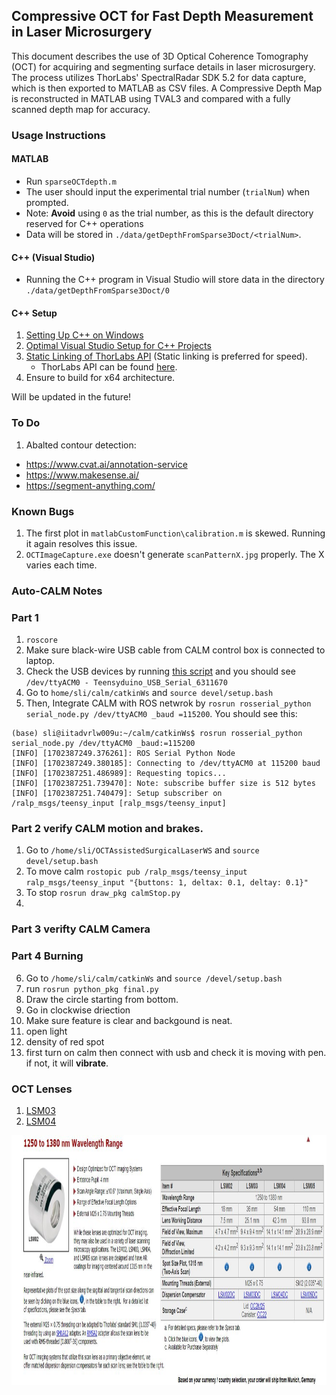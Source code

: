## Compressive OCT for Fast Depth Measurement in Laser Microsurgery

This document describes the use of 3D Optical Coherence Tomography (OCT) for acquiring and segmenting surface details in laser microsurgery. 
The process utilizes ThorLabs' SpectralRadar SDK 5.2 for data capture, which is then exported to MATLAB as CSV files.
A Compressive Depth Map is reconstructed in MATLAB using TVAL3 and compared with a fully scanned depth map for accuracy.

### Usage Instructions

#### MATLAB
- Run `sparseOCTdepth.m`
- The user should input the experimental trial number (`trialNum`) when prompted.
- Note: **Avoid** using `0` as the trial number, as this is the default directory reserved for C++ operations
- Data will be stored in `./data/getDepthFromSparse3Doct/<trialNum>`.

#### C++ (Visual Studio)
- Running the C++ program in Visual Studio will store data in the directory `./data/getDepthFromSparse3Doct/0`

#### C++ Setup
1. [Setting Up C++ on Windows](https://www.youtube.com/watch?v=1OsGXuNA5cc)
2. [Optimal Visual Studio Setup for C++ Projects](https://www.youtube.com/watch?v=qeH9Xv_90KM)
3. [Static Linking of ThorLabs API](https://www.youtube.com/watch?v=or1dAmUO8k0) (Static linking is preferred for speed).
   - ThorLabs API can be found [here](https://gitlab.advr.iit.it/BRL/laser/thorlabs-api).
4. Ensure to build for x64 architecture.
     

Will be updated in the future!

### To Do
1. Abalted contour detection:
  - https://www.cvat.ai/annotation-service
  - https://www.makesense.ai/
  - https://segment-anything.com/

### Known Bugs

1. The first plot in `matlabCustomFunction\calibration.m` is skewed. Running it again resolves this issue.
2. `OCTImageCapture.exe` doesn't generate `scanPatternX.jpg` properly. The X varies each time.


### Auto-CALM Notes

### Part 1
1. `roscore`
2. Make sure black-wire USB cable from CALM control box is connected to laptop.
3. Check the USB devices by running [this script](https://gist.github.com/ajaygunalan/0c7afbe4a931fb4fb3f9de0dd223f763#file-findusbdev-sh) and you should see
 `/dev/ttyACM0 - Teensyduino_USB_Serial_6311670`
4. Go to `home/sli/calm/catkinWs` and `source devel/setup.bash`
4. Then, Integrate CALM with ROS netwrok by
 `rosrun rosserial_python serial_node.py /dev/ttyACM0 _baud =115200`.
You should see this:
```
(base) sli@iitadvrlw009u:~/calm/catkinWs$ rosrun rosserial_python serial_node.py /dev/ttyACM0 _baud:=115200
[INFO] [1702387249.376261]: ROS Serial Python Node
[INFO] [1702387249.380185]: Connecting to /dev/ttyACM0 at 115200 baud
[INFO] [1702387251.486989]: Requesting topics...
[INFO] [1702387251.739470]: Note: subscribe buffer size is 512 bytes
[INFO] [1702387251.740479]: Setup subscriber on /ralp_msgs/teensy_input [ralp_msgs/teensy_input]
```
### Part 2  verify CALM motion and brakes.
1. Go to `/home/sli/OCTAssistedSurgicalLaserWS` and `source devel/setup.bash`
2. To move calm `rostopic pub /ralp_msgs/teensy_input ralp_msgs/teensy_input "{buttons: 1, deltax: 0.1, deltay: 0.1}"`
3. To stop `rosrun draw_pkg calmStop.py`
4. 
### Part 3 verifty CALM Camera

### Part 4 Burning





6. Go to `/home/sli/calm/catkinWs`  and `source /devel/setup.bash`
7. run `rosrun python_pkg final.py`
8. Draw the circle starting from bottom.
9. Go in clockwise driection
10. Make sure feature is clear and backgound is neat.
11. open light
12. density of red spot
6. first turn on calm then connect with usb and check it is moving with pen. if not, it will **vibrate**.


### OCT Lenses
1. [LSM03](https://www.thorlabs.com/thorproduct.cfm?partnumber=LSM03)
2. [LSM04](https://www.thorlabs.com/thorproduct.cfm?partnumber=LSM04)

<img src="OCTLens.JPG"  width="800" height="400">
